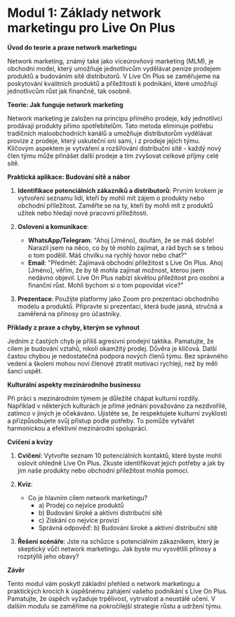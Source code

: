 # **Modul 1: Základy network marketingu pro Live On Plus**

**Úvod do teorie a praxe network marketingu**

Network marketing, známý také jako víceúrovňový marketing (MLM), je obchodní model, který umožňuje jednotlivcům vydělávat peníze prodejem produktů a budováním sítě distributorů. V Live On Plus se zaměřujeme na poskytování kvalitních produktů a příležitostí k podnikání, které umožňují jednotlivcům růst jak finančně, tak osobně.

**Teorie: Jak funguje network marketing**

Network marketing je založen na principu přímého prodeje, kdy jednotlivci prodávají produkty přímo spotřebitelům. Tato metoda eliminuje potřebu tradičních maloobchodních kanálů a umožňuje distributorům vydělávat provize z prodeje, který uskuteční oni sami, i z prodeje jejich týmu. Klíčovým aspektem je vytváření a rozšiřování distribuční sítě - každý nový člen týmu může přinášet další prodeje a tím zvyšovat celkové příjmy celé sítě.

**Praktická aplikace: Budování sítě a nábor**

1. **Identifikace potenciálních zákazníků a distributorů**: Prvním krokem je vytvoření seznamu lidí, kteří by mohli mít zájem o produkty nebo obchodní příležitost. Zaměřte se na ty, kteří by mohli mít z produktů užitek nebo hledají nové pracovní příležitosti.

2. **Oslovení a komunikace**:
   - **WhatsApp/Telegram**: "Ahoj [Jméno], doufám, že se máš dobře! Narazil jsem na něco, co by tě mohlo zajímat, a rád bych se s tebou o tom podělil. Máš chvilku na rychlý hovor nebo chat?"
   - **Email**: "Předmět: Zajímavá obchodní příležitost s Live On Plus. Ahoj [Jméno], věřím, že by tě mohla zajímat možnost, kterou jsem nedávno objevil. Live On Plus nabízí skvělou příležitost pro osobní a finanční růst. Mohli bychom si o tom popovídat více?"

3. **Prezentace**: Použijte platformy jako Zoom pro prezentaci obchodního modelu a produktů. Připravte si prezentaci, která bude jasná, stručná a zaměřená na přínosy pro účastníky.

**Příklady z praxe a chyby, kterým se vyhnout**

Jedním z častých chyb je příliš agresivní prodejní taktika. Pamatujte, že cílem je budování vztahů, nikoli okamžitý prodej. Důvěra je klíčová. Další častou chybou je nedostatečná podpora nových členů týmu. Bez správného vedení a školení mohou noví členové ztratit motivaci rychleji, než by měli šanci uspět.

**Kulturální aspekty mezinárodního businessu**

Při práci s mezinárodním týmem je důležité chápat kulturní rozdíly. Například v některých kulturách je přímé jednání považováno za nezdvořilé, zatímco v jiných je očekáváno. Ujistěte se, že respektujete kulturní zvyklosti a přizpůsobujete svůj přístup podle potřeby. To pomůže vytvářet harmonickou a efektivní mezinárodní spolupráci.

**Cvičení a kvízy**

1. **Cvičení**: Vytvořte seznam 10 potenciálních kontaktů, které byste mohli oslovit ohledně Live On Plus. Zkuste identifikovat jejich potřeby a jak by jim naše produkty nebo obchodní příležitost mohla pomoci.

2. **Kvíz**:
   - Co je hlavním cílem network marketingu?
     - a) Prodej co nejvíce produktů
     - b) Budování široké a aktivní distribuční sítě
     - c) Získání co nejvíce provizí
     - Správná odpověď: b) Budování široké a aktivní distribuční sítě

3. **Řešení scénáře**: Jste na schůzce s potenciálním zákazníkem, který je skeptický vůči network marketingu. Jak byste mu vysvětlili přínosy a rozptýlili jeho obavy?

**Závěr**

Tento modul vám poskytl základní přehled o network marketingu a praktických krocích k úspěšnému zahájení vašeho podnikání s Live On Plus. Pamatujte, že úspěch vyžaduje trpělivost, vytrvalost a neustálé učení. V dalším modulu se zaměříme na pokročilejší strategie růstu a udržení týmu.